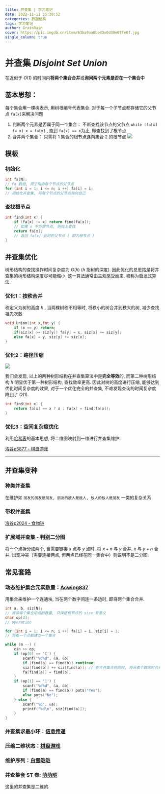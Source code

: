 ```yaml
---
title: 并查集 | 学习笔记
date: 2022-11-11 15:30:52
categories: 数据结构
tags: 学习笔记
author: GrainRain
cover: https://pic.imgdb.cn/item/63ba9aa8be43e0d30e07fe0f.jpg
single_column: true
---
```



# 并查集 $Disjoint\ Set\ Union$

在近似于 $O(1)$ 的时间内**将两个集合合并**或**询问两个元素是否在一个集合中**

## 基本思想：

每个集合用一棵树表示, 用树根编号代表集合. 对于每一个子节点都存储它的父节点 `fa[x]`来解决问题

1. 判断两个元素是否属于同一个集合：
   不断查找该节点的父节点 `while (fa[x] != x) x = fa[x]` , 直到 `fa[x] == x`为止, 即查找到了根节点
2. 合并两个集合：
   只需将 1 集合的根节点连向集合 2 的根节点
   ![](https://pic.imgdb.cn/item/63c66b0fbe43e0d30ef4afaa.jpg)


## 模板

### 初始化
```cpp
int fa[N];
// fa 数组, 用于指向每个节点的父节点
for (int i = 1; i <= n; i ++) fa[i] = i;
// 初始化并查集, 将每个节点的父节点指向自己
```

### 查找根节点

```cpp
int find(int x) {
	if (fa[x] != x) return find(fa[x]);
	// 如果 x 不为根节点, 则向上查找
	return fa[x];
	// 返回 fa[x] 此时的父节点 ( 即为根节点 ) 
}
```

## 并查集优化

树形结构的查找操作时间复杂度为 $O(h)$ ($h$ 指树的深度). 因此优化的总思路是将并查集的树形结构深度尽可能缩小. 这一算法通常由主观感受而来, 被称为启发式算法.

### 优化1：按秩合并

秩定义为树的高度 $h$ , 当两棵树秩不相等时, 将秩小的树合并到秩大的树, 减少查找祖先次数.

```cpp
void Union(int x,int y) {
	if (x == y) return;
	if(siz[x] >= siz[y]) fa[y] = x, siz[x] += siz[y];
	else fa[x] = y, siz[y] += siz[x];
}
```

### 优化2：路径压缩

![](https://pic.imgdb.cn/item/63c61bcabe43e0d30e604469.jpg)

我们会发现, 以上的两种树形结构在并查集算法中是**完全等效**的, 而第二种树形结构 $h$ 明显优于第一种树形结构, 查找效率更高. 因此对树的高度进行压缩, 能够达到优化时间复杂度的效果, 对于一个优化完全的并查集, 不难发现查询的时间复杂度降到了 $O(1)$.

```cpp
int find(int x) {
	return fa[x] == x ? x : fa[x] = find(fa[x]);
}
```

### 优化3：空间复杂度优化

利用[哈希表]()的基本思想, 将二维图映射到一维进行并查集维护.

[洛谷p5877 - 棋盘游戏](https://www.luogu.com.cn/problem/P5877)


------------

## 并查集变种
   
### 种类并查集

在维护如 `朋友的朋友是朋友, 朋友的敌人是敌人, 敌人的敌人是朋友` 一类的复杂关系

### 带权并查集

[洛谷p2024 - 食物链](https://www.luogu.com.cn/problem/P2024)

### 扩展域并查集 - 判别二分图

将一个点拆分成两个, 当需要链接 $x$ 点与 $y$ 点时, 将 $x + n$ 与 $y$ 合并, $x$ 与 $y + n$ 合并. 出现冲突（需要连接两点, 但两点已经在同一集合中）则说明不是二分图. 

## 常见套路

### 动态维护集合元素数量：[Acwing837](https://www.acwing.com/problem/content/839/)

用集合来维护一个连通块, 当在两个数字间连一条边时, 即将两个集合合并. 

```cpp
int a, b, siz[N];
// 表示每个集合中点的数量, 只保证根节点的 size 有意义 
char op[3];
// operation 

for (int i = 1; i <= n; i ++) fa[i] = i, siz[i] = 1;
// 将每一个点都建立一个集合

while (m --) {
	cin >> op;
	if (op[0] == 'C') {
		scanf("%d%d", &a, &b);
		if (find(a) == find(b)) continue;
		siz[find(b)] += siz[find(a)]; // 在合并集合的同时, 将元素个数同时合并 
		fa[find(a)] = find(b);
	}
	if (op[1] == '1') {
		scanf("%d%d", &a, &b);
		if (find(a) == find(b)) puts("Yes");
		else puts("No");
	} else {
		scanf("%d", &a);
		printf("%d\n", siz[find(a)]);
	}
}
```

### 并查集求最小环：[信息传递](https://www.luogu.com.cn/problem/P2661)

### 压缩二维状态：[棋盘游戏](https://www.luogu.com.cn/problem/P5877)

### 维护序列：[白雪皑皑](https://www.luogu.com.cn/problem/P2391)

### 并查集套 ST 表: [萌萌哒](https://www.luogu.com.cn/problem/P3295)

这里的并查集是二维的. 

